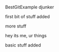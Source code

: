 BestGitExample
djunker

first bit of stuff added

more stuff


hey its me, ur things

basic stuff added